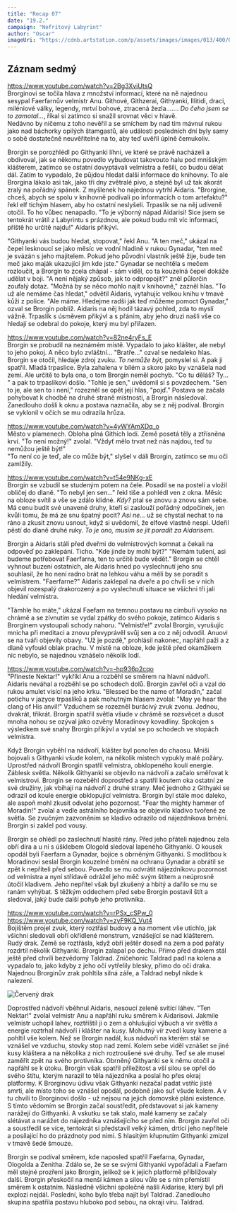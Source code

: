 ```yaml
---
title: "Recap 07"
date: "19.2."
campaign: "Nefritový Labyrint"
author: "Oscar"
imageUri: "https://cdnb.artstation.com/p/assets/images/images/013/400/025/large/antonio-j-manzanedo-red-dragon-manzanedo3.jpg?1539429909"
---
```


## Záznam sedmý

<https://www.youtube.com/watch?v=2Bg3XviUtsQ>    
Brorginovi se točila hlava z množství informací, které na ně najednou sesypal Faerfarnův velmistr Anu.
Githové, Githzerai, Githyanki, Illitidi, draci, miléniové války, legendy, mrtví bohové, ztracená žezla....... *Do čeho jsem se to zamotal...*, říkal si zatímco si snažil srovnat věci v hlavě.     
Nedávno by ničemu z toho nevěřil a se smíchem by nad tím mávnul rukou jako nad báchorky opilých štamgastů, ale události posledních dní byly samy o sobě dostatečně neuvěřitelné na to, aby teď uvěřil úplně čemukoliv.

Brorgin se porozhlédl po Githyanki líhni, ve které se právě nacházeli a obdivoval, jak se někomu povedlo vybudovat takovouto halu pod mnišským klášterem, zatímco se ostatní dovyptávali velmistra a řešili, co budou dělat dál. Zatím to vypadalo, že půjdou hledat další informace do knihovny. To ale Brorgina lákalo asi tak, jako tři dny zvětralé pivo, a stejně byl už tak akorát zralý na pořádný spánek. Z myšlenek ho najednou vytrhl Aidaris. "Brorgine, chceš, abych se spolu v knihovně podívali po informacích o tom artefaktu?" řekl elf tichým hlasem, aby ho ostatní neslyšeli. Trpaslík se na něj udiveně otočil. To ho vůbec nenapadlo. "To je výborný nápad Aidarisi! Sice jsem se tentokrát vrátil z Labyrintu s prázdnou, ale pokud budu mít víc informací, příště ho určitě najdu!" Aidaris přikývl.

"Githyanki vás budou hledat, stopovat," řekl Anu. "A ten meč," ukázal na čepel lesknoucí se jako měsíc ve vodní hladině v rukou Gynadar, "ten meč je svázán s jeho majitelem. Pokud jeho původní vlastník ještě žije, bude ten meč jako maják ukazující jim kde jste." Gynadar se nechtěla s mečem rozloučit, a Brorgin to zcela chápal - sám viděl, co ta kouzelná čepel dokáže udělat v boji. "A není nějaký způsob, jak to odpropojit?" zněl půlorčin zoufalý dotaz. "Možná by se něco mohlo najít v knihovně," zazněl hlas. "To už ale nemáme čas hledat," odvětil Aidaris, vytahujíc velkou knihu v tmavé kůži z police. "Ale máme. Hledejme radši jak teď můžeme pomoct Gynadar," ozval se Brorgin poblíž. Aidaris na něj hodil tázavý pohled, zda to myslí vážně. Trpaslík s úsměvem přikývl a s přáním, aby jeho druzi našli vše co hledají se odebral do pokoje, který mu byl přiřazen.

<https://www.youtube.com/watch?v=82ne4ryFs_E>     
Brorgin se probudil na neznámém místě. Vypadalo to jako klášter, ale nebyl to jeho pokoj. A něco bylo zvláštní... "Bratře..." ozval se nedaleko hlas. Brorgin se otočil, hledaje zdroj zvuku. *To nemůže být,* pomyslel si. A pak ji spatřil. Mladá trpaslice. Byla zahalena v bílém a skoro jako by vznášela nad zemí. Ale určitě to byla ona, o tom Brorgin neměl pochyb. "Co tu děláš? Ty... " a pak to trpaslíkovi došlo. "Tohle je sen," uvědomil si s povzdechem. "Sen to je, ale sen to i není," rozezněl se opět její hlas, "pojď." Postava se začala pohybovat k chodbě na druhé straně místnosti, a Brorgin následoval. Zanedlouho došli k oknu a postava naznačila, aby se z něj podíval. Brorgin se vyklonil v očích se mu odrazila hrůza.

<https://www.youtube.com/watch?v=4yWYAmXDq_o>    
Město v plamenech. Obloha plná Githích lodí. Země posetá těly a ztřísněna krví. "To není možný!" zvolal. "Vždyť mělo trvat než nás najdou, teď tu nemůžou ještě být!"     
"To není co je teď, ale co může být," slyšel v dáli Brorgin, zatímco se mu oči zamlžily.

<https://www.youtube.com/watch?v=t54e9NKg-xE>    
Brorgin se vzbudil se studeným potem na čele. Posadil se na posteli a vložil obličej do dlaně. "To nebyl jen sen..." řekl tiše a pohlédl ven z okna. Měsíc na obloze svítil a vše se zdálo klidné. *Kdy?* ptal se znovu a znovu sám sebe. Má cenu budit své unavené druhy, kteří si zaslouží pořádný odpočinek, jen kvůli tomu, že má ze snu špatný pocit? *Asi ne...* už se chystal nechat to na ráno a zkusit znovu usnout, když si uvědomil, že elfové vlastně nespí. Udeřil pěstí do dlaně druhé ruky. *To je ono, musím se jít poradit za Aidarisem.*

Brorgin a Aidaris stáli před dveřmi do velmistrových komnat a čekali na odpověď po zaklepání. Ticho. "Kde jinde by mohl být?" "Nemám tušení, asi budeme potřebovat Faerfarna, ten to určitě bude vědět." Brorgin se chtěl vyhnout buzení ostatních, ale Aidaris hned po vyslechnutí jeho snu souhlasil, že ho není radno brát na lehkou váhu a měli by se poradit s velmistrem. "Faerfarne?" Aidaris zaklepal na dveře a po chvíli se v nich objevil rozespalý drakorozený a po vyslechnutí situace se všíchni tři jali hledání velmistra.

"Támhle ho máte," ukázal Faefarn na temnou postavu na cimbuří vysoko na chrámě a se zívnutím se vydal zpátky do svého pokoje, zatímco Aidaris s Brorginem vystoupali schody nahoru. "Velmistře!" zvolal Brorgin, vyrušujíc mnicha při meditaci a znovu převyprávěl svůj sen a co z něj odvodil. Anuovi se na tváři objevily obavy. "Už je pozdě," prohlásil nakonec, napřáhl paži a z dlaně vyfoukl oblak prachu. V místě na obloze, kde ještě před okamžikem nic nebylo, se najednou vznášelo několik lodí.

<https://www.youtube.com/watch?v=-hp936p2cqo>    
"Přineste Nektar!" vykříkl Anu a rozběhl se směrem na hlavní nádvoří. Aidaris neváhal a rozběhl se po schodech dolů. Brorgin zavřel oči a vzal do rukou amulet visící na jeho krku. "Blessed be the name of Moradin," začal potichu v jazyce trpaslíků a pak mohutným hlasem zvolal: "May ye hear the clang of His anvil!" Vzduchem se rozezněl burácivý zvuk zvonu. Jednou, dvakrát, třikrát. Brorgin spatřil světla všude v chrámě se rozsvěcet a dusot mnoha nohou se ozýval jako ozvěny Moradinovy kovadliny. Spokojen s výsledkem své snahy Brorgin přikývl a vydal se po schodech ve stopách velmistra.

Když Brorgin vyběhl na nádvoří, klášter byl ponořen do chaosu. Mniši bojovali s Githyanki všude kolem, na několik místech vypukly malé požáry. Uprostřed nádvoří Brorgin spatřil velmistra, obklopeného koulí energie. Záblesk světla. Několik Githyanki se objevilo na nádvoří a začalo směřovat k velmistrovi. Brorgin se rozeběhl doprostřed a spatřil koutem oka ostatní ze své družiny, jak vbíhají na nádvoří z druhé strany. Meč jednoho z Githyaki se odrazil od koule energie obklopující velmistra. Brorgin byl stále moc daleko, ale aspoň mohl zkusit odvolat jeho pozornost. "Fear the mighty hammer of Moradin!" zvolal a vedle astrálního bojovníka se objevilo kladivo tvořené ze světla. Se zvučným zazvoněním se kladivo odrazilo od nájezdníkova brnění. Brorgin si zaklel pod vousy.

Brorgin se ohlédl po zaslechnutí hlasité rány. Před jeho přáteli najednou zela obří díra a u ní s úšklebem Ologold sledoval lapeného Githyanki. O kousek opodál byli Faerfarn a Gynadar, bojíce s obrněným Githyanki. S modlitbou k Moradinovi seslal Brorgin kouzelné brnění na ochranu Gynadar a obrátil se zpět k nepříteli před sebou. Povedlo se mu odvrátit nájezdníkovu pozornost od velmistra a nyní střídavě odrážel jeho měč svým štítem a neúprosně útočil kladivem. Jeho nepřítel však byl zkušený a hbitý a dařilo se mu se ranám vyhýbat. S těžkým oddechem před sebe Brorgin postavil štít a sledoval, jaký bude další pohyb jeho protivníka.

<https://www.youtube.com/watch?v=rPSx_cSPw_0>    
<https://www.youtube.com/watch?v=zyF9KQ_Vut4>    
Bojištěm projel zvuk, který roztřásl budovy a na moment vše utichlo, jak všichni sledovali obří okřídlené monstrum, vznášející se nad klášterem. Rudý drak. Země se roztřásla, když obří ještěr dosedl na zem a pod pařáty rozdrtil několik Githyanki. Brorgin zalapal po dechu. Přímo před drakem stál ještě před chvílí bezvědomý Taldrad. Zničehonic Taldrad padl na kolena a vypadalo to, jako kdyby z jeho očí vytřelily blesky, přímo do očí draka. Najednou Brorginův zrak pohltila silná záře, a Taldrad nebyl nikde k nalezení.

![Červený drak](https://cdnb.artstation.com/p/assets/images/images/013/400/025/large/antonio-j-manzanedo-red-dragon-manzanedo3.jpg?1539429909)

Doprostřed nádvoří vběhnul Aidaris, nesoucí zeleně svítící láhev. "Ten Nektar!" zvolal velmistr Anu a napřáhl ruku směrem k Aidarisovi. Jakmile velmistr uchopil lahev, roztříštil ji o zem a ohlušující výbuch a vír světla a energie roztrhal nádvoří i klášter na kusy. Mohutný vír zvedl kusy kamene a pohltil vše kolem. Než se Brorgin nadál, kus nádvoří na kterém stál se vznášel ve vzduchu, stovky stop nad zemí. Kolem sebe viděl vznášet se jiné kusy kláštera a na několika z nich roztroušené své druhy. Teď se ale musel zaměřit zpět na svého protivníka. Obrněný Githyanki se k němu otočil a napřáhl se k útoku. Brorgin však spatřil příležitost a vší silou se opřel do svého štítu, kterým narazil to těla nájezdníka a poslal ho přes okraj platformy. K Brorginovu údivu však Githyanki nezačal padat vstříc jisté smrti, ale místo toho se vznášel opodál, podobně jako suť všude kolem. A v tu chvíli to Brorginovi došlo - už nejsou na jejich domovské pláni existence.    
S tímto vědomím se Brorgin začal soustředit, představovat si jak kameny narážejí do Githyanki. A vskutku se tak stalo, malé kameny se začaly slétávat a narážet do nájezdníka vznášejícího se před ním. Brorgin zavřel oči a soustředil se více, tentokrát si představil velký kámen, drtící jeho nepřítele a posílající ho do prázdnoty pod nimi. S hlasitým křupnutím Githyanki zmizel v tmavě šedé šmouze.

Brorgin se podíval směrem, kde naposled spatříl Faefarna, Gynadar, Ologolda a Zenitha. Zdálo se, že se se svými Githyanki vypořádali a Faefarn měl stejné prozření jako Brorgin, jelikož se k jejich platformě přibližovaly další. Brorgin přeskočil na menší kámen a silou vůle se s ním přemístil směrem k ostatním. Následně všichni společně našli Aidarise, který byl při explozi nejdál. Poslední, koho bylo třeba najít byl Taldrad. Zanedlouho skupina spatřila postavu hluboko pod sebou, na okraji víru. Taldrad.
